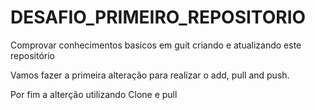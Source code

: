 # DESAFIO_PRIMEIRO_REPOSITORIO
Comprovar conhecimentos basicos em guit criando e atualizando este repositório

Vamos fazer a primeira alteração para realizar o add, pull and push. 

Por fim a alterção utilizando Clone e pull
